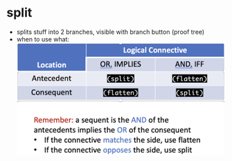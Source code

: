 # split

- splits stuff into 2 branches, visible with branch button (proof tree)
- when to use what: ![when flatten split](../assets/when_flatten_split.png)
